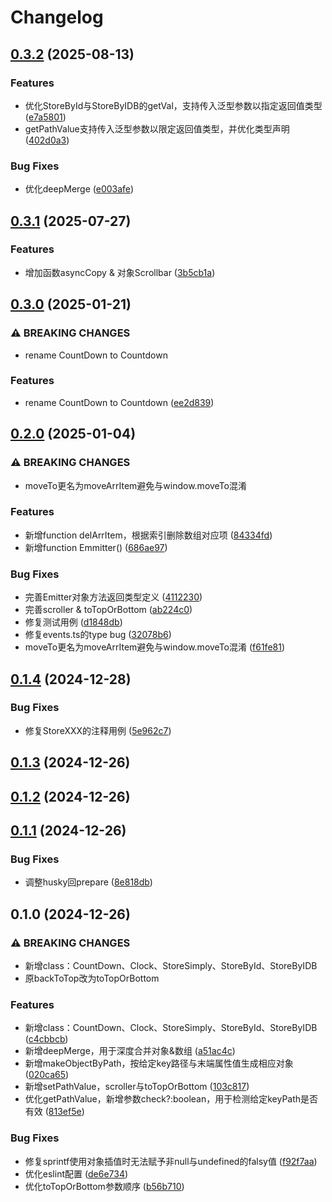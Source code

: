 # Changelog


## [0.3.2](https://github.com/Xli33/utils-where/compare/v0.3.1...v0.3.2) (2025-08-13)


### Features

* 优化StoreById与StoreByIDB的getVal，支持传入泛型参数以指定返回值类型 ([e7a5801](https://github.com/Xli33/utils-where/commit/e7a5801979353084a42eeff8a07da556a4f3acc0))
* getPathValue支持传入泛型参数以限定返回值类型，并优化类型声明 ([402d0a3](https://github.com/Xli33/utils-where/commit/402d0a3b2b0987df04f80e761ab84a1164827c52))


### Bug Fixes

* 优化deepMerge ([e003afe](https://github.com/Xli33/utils-where/commit/e003afe5b05c450ae4df42818780a130814a3a2d))

## [0.3.1](https://github.com/Xli33/utils-where/compare/v0.3.0...v0.3.1) (2025-07-27)


### Features

* 增加函数asyncCopy & 对象Scrollbar ([3b5cb1a](https://github.com/Xli33/utils-where/commit/3b5cb1a359e061755ae46d325e9927561c50c4bc))

## [0.3.0](https://github.com/Xli33/utils-where/compare/v0.2.0...v0.3.0) (2025-01-21)


### ⚠ BREAKING CHANGES

* rename CountDown to Countdown

### Features

* rename CountDown to Countdown ([ee2d839](https://github.com/Xli33/utils-where/commit/ee2d83988dd3dc5c9f431a7e4e86fab791985eb5))

## [0.2.0](https://github.com/Xli33/utils-where/compare/v0.1.4...v0.2.0) (2025-01-04)


### ⚠ BREAKING CHANGES

* moveTo更名为moveArrItem避免与window.moveTo混淆

### Features

* 新增function delArrItem，根据索引删除数组对应项 ([84334fd](https://github.com/Xli33/utils-where/commit/84334fde74ce36addfda72547c3e976f92999903))
* 新增function Emmitter<T extends Evt>() ([686ae97](https://github.com/Xli33/utils-where/commit/686ae97ed55456cf780787195fbc64c563f9dca6))


### Bug Fixes

* 完善Emitter对象方法返回类型定义 ([4112230](https://github.com/Xli33/utils-where/commit/4112230329cf101dc280faf8509c8b1ce8807128))
* 完善scroller & toTopOrBottom ([ab224c0](https://github.com/Xli33/utils-where/commit/ab224c0548e2423d2e9078fe5c8a109919e83f2c))
* 修复测试用例 ([d1848db](https://github.com/Xli33/utils-where/commit/d1848db98d101982b826e05cf45f1ed2ea2dd172))
* 修复events.ts的type bug ([32078b6](https://github.com/Xli33/utils-where/commit/32078b6224d6051e0114d60e3a96953b73a1400a))
* moveTo更名为moveArrItem避免与window.moveTo混淆 ([f61fe81](https://github.com/Xli33/utils-where/commit/f61fe816db5019fc1126c1ccf79424a95c1e7e1b))

## [0.1.4](https://github.com/Xli33/utils-where/compare/v0.1.3...v0.1.4) (2024-12-28)


### Bug Fixes

* 修复StoreXXX的注释用例 ([5e962c7](https://github.com/Xli33/utils-where/commit/5e962c7f22e3fa56f118f83ff2afbf2a70951b7c))

## [0.1.3](https://github.com/Xli33/utils-where/compare/v0.1.2...v0.1.3) (2024-12-26)

## [0.1.2](https://github.com/Xli33/utils-where/compare/v0.1.1...v0.1.2) (2024-12-26)

## [0.1.1](https://github.com/Xli33/utils-where/compare/v0.1.0...v0.1.1) (2024-12-26)


### Bug Fixes

* 调整husky回prepare ([8e818db](https://github.com/Xli33/utils-where/commit/8e818dba25cbba13296641c982d5654e2736494b))

## 0.1.0 (2024-12-26)


### ⚠ BREAKING CHANGES

* 新增class：CountDown、Clock、StoreSimply、StoreById、StoreByIDB
* 原backToTop改为toTopOrBottom

### Features

* 新增class：CountDown、Clock、StoreSimply、StoreById、StoreByIDB ([c4cbbcb](https://github.com/Xli33/utils-where/commit/c4cbbcbe3a52ea6d2b90b2fc32d4d71a45d53d04))
* 新增deepMerge，用于深度合并对象&数组 ([a51ac4c](https://github.com/Xli33/utils-where/commit/a51ac4c870afc818de50abecee6a069fb1285275))
* 新增makeObjectByPath，按给定key路径与末端属性值生成相应对象 ([020ca65](https://github.com/Xli33/utils-where/commit/020ca65f3656e7ca29725128f4314ad30362a70c))
* 新增setPathValue，scroller与toTopOrBottom ([103c817](https://github.com/Xli33/utils-where/commit/103c8173756d2574bcae91043a38ab3ab1d5c027))
* 优化getPathValue，新增参数check?:boolean，用于检测给定keyPath是否有效 ([813ef5e](https://github.com/Xli33/utils-where/commit/813ef5e4b919e1ea530c6f45ea3b7225f23beff4))


### Bug Fixes

* 修复sprintf使用对象插值时无法赋予非null与undefined的falsy值 ([f92f7aa](https://github.com/Xli33/utils-where/commit/f92f7aa157ff3eedb3a10685ac4a6e11c40a5afd))
* 优化eslint配置 ([de6e734](https://github.com/Xli33/utils-where/commit/de6e7344084622a7fca66f89e3d30025c436f565))
* 优化toTopOrBottom参数顺序 ([b56b710](https://github.com/Xli33/utils-where/commit/b56b7103f2b8a59ed949f0bd1b3871b17463511c))
